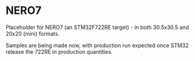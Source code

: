 # NERO7 

Placeholder for NERO7 (an STM32F722RE target) - in both 30.5x30.5 and 20x20 (mini) formats.

Samples are being made now, with production run expected once STM32 release the 722RE in production quantities.